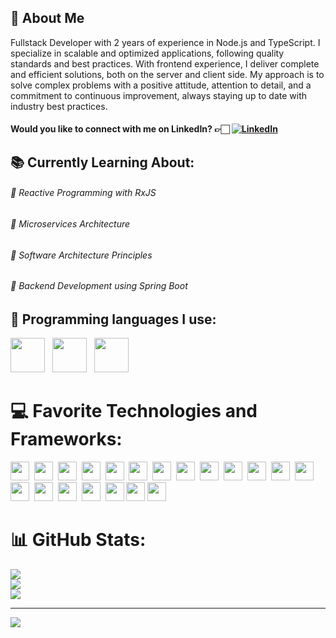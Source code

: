 ## 💫 About Me
Fullstack Developer with 2 years of experience in Node.js and TypeScript. I specialize in scalable and
optimized applications, following quality standards and best practices. With frontend experience, I deliver
complete and efficient solutions, both on the server and client side. My approach is to solve complex
problems with a positive attitude, attention to detail, and a commitment to continuous improvement,
always staying up to date with industry best practices.

#### Would you like to connect with me on LinkedIn? 👉🏻 [![LinkedIn](https://img.shields.io/badge/LinkedIn-%230077B5.svg?logo=linkedin&logoColor=white)](https://linkedin.com/in/jonas-morales-fullstack-dev)

## 📚 Currently Learning About:
###### 🌱 Reactive Programming with RxJS
###### 🌱 Microservices Architecture
###### 🌱 Software Architecture Principles
###### 🌱 Backend Development using Spring Boot


  
## 🔨 Programming languages I use:
 <a href="https://www.typescriptlang.org/" style="text-decoration: none;"><img src="https://img.shields.io/badge/typescript-%23007ACC.svg?style=for-the-badge&logo=typescript&logoColor=white" style="height:55px;"></a>&nbsp;&nbsp;
 <a href="https://www.php.net/" style="text-decoration: none;"><img src="https://img.shields.io/badge/php-777BB4?style=for-the-badge&logo=php&logoColor=white" style="height:55px;"></a>&nbsp;&nbsp;
 <a href="https://www.java.com/" style="text-decoration: none;"><img src="https://img.shields.io/badge/java-%23ED8B00.svg?style=for-the-badge&logo=openjdk&logoColor=white" style="height:55px;"></a>&nbsp;&nbsp; 

<!-- Proudly created with GPRM ( https://gprm.itsvg.in ) -->

# 💻 Favorite Technologies and Frameworks:
<a href="https://angular.dev/" style="text-decoration: none;"><img src="https://img.shields.io/badge/angular-%23DD0031.svg?style=for-the-badge&logo=angular&logoColor=white" style="height:30px;"></a>&nbsp;
<a href="https://expressjs.com/" style="text-decoration: none;"><img src="https://img.shields.io/badge/express.js-%23404d59.svg?style=for-the-badge&logo=express&logoColor=%2361DAFB" style="height:30px;"></a>&nbsp;
<a href="https://nodejs.org/" style="text-decoration: none;"><img src="https://img.shields.io/badge/node.js-6DA55F?style=for-the-badge&logo=node.js&logoColor=white" style="height:30px;"></a>&nbsp;
<a href="https://nestjs.com/" style="text-decoration: none;"><img src="https://img.shields.io/badge/nestjs-%23E0234E.svg?style=for-the-badge&logo=nestjs&logoColor=white" style="height:30px;"></a>&nbsp;
<a href="https://rxjs.dev/" style="text-decoration: none;"><img src="https://img.shields.io/badge/rxjs-%23B7178C.svg?style=for-the-badge&logo=reactivex&logoColor=white" style="height:30px;"></a>&nbsp;
<a href="https://www.rabbitmq.com/" style="text-decoration: none;"><img src="https://img.shields.io/badge/rabbitmq-FF6600?style=for-the-badge&logo=rabbitmq&logoColor=white" style="height:30px;"></a>&nbsp;
<a href="https://spring.io/projects/spring-boot" style="text-decoration: none;"><img src="https://img.shields.io/badge/spring_boot-%236DB33F.svg?style=for-the-badge&logo=springboot&logoColor=white" style="height:30px;"></a>&nbsp;
<a href="https://www.postgresql.org/" style="text-decoration: none;"><img src="https://img.shields.io/badge/postgres-%23316192.svg?style=for-the-badge&logo=postgresql&logoColor=white" style="height:30px;"></a>&nbsp;
<a href="https://www.prisma.io/" style="text-decoration: none;"><img src="https://img.shields.io/badge/Prisma-3982CE?style=for-the-badge&logo=Prisma&logoColor=white" style="height:30px;"></a>&nbsp;
<a href="https://www.mongodb.com/" style="text-decoration: none;"><img src="https://img.shields.io/badge/MongoDB-%234ea94b.svg?style=for-the-badge&logo=mongodb&logoColor=white" style="height:30px;"></a>&nbsp;
<a href="https://www.mysql.com/" style="text-decoration: none;"><img src="https://img.shields.io/badge/mysql-4479A1.svg?style=for-the-badge&logo=mysql&logoColor=white" style="height:30px;"></a>&nbsp;
<a href="https://git-scm.com/" style="text-decoration: none;"><img src="https://img.shields.io/badge/git-%23F05033.svg?style=for-the-badge&logo=git&logoColor=white" style="height:30px;"></a>&nbsp;
<a href="https://kubernetes.io/" style="text-decoration: none;"><img src="https://img.shields.io/badge/kubernetes-%23326ce5.svg?style=for-the-badge&logo=kubernetes&logoColor=white" style="height:30px;"></a>&nbsp;
<a href="https://reactjs.org/" style="text-decoration: none;"><img src="https://img.shields.io/badge/react-%2320232a.svg?style=for-the-badge&logo=react&logoColor=%2361DAFB" style="height:30px;"></a>&nbsp;
<a href="https://www.docker.com/" style="text-decoration: none;"><img src="https://img.shields.io/badge/docker-%230db7ed.svg?style=for-the-badge&logo=docker&logoColor=white" style="height:30px;"></a>&nbsp;
<a href="https://graphql.org/" style="text-decoration: none;"><img src="https://img.shields.io/badge/-GraphQL-E10098?style=for-the-badge&logo=graphql&logoColor=white" style="height:30px;"></a>&nbsp;
<a href="https://laravel.com/" style="text-decoration: none;">
  <img src="https://img.shields.io/badge/laravel-%23FF2D20.svg?style=for-the-badge&logo=laravel&logoColor=white" style="height:30px;"></a>&nbsp;
<a href="https://nextjs.org/" style="text-decoration: none;"><img src="https://img.shields.io/badge/Next-black?style=for-the-badge&logo=next.js&logoColor=white" style="height:30px;"></a>
<a href="https://typeorm.io/" style="text-decoration: none;"><img src="https://img.shields.io/badge/typeorm-FD0A02?style=for-the-badge&logo=typeorm&logoColor=white" style="height:30px;"></a>
<a href="https://hibernate.org/" style="text-decoration: none;"><img src="https://img.shields.io/badge/Hibernate-59666C?style=for-the-badge&logo=hibernate&logoColor=white" style="height:30px;"></a>


# 📊 GitHub Stats:
![](https://github-readme-stats.vercel.app/api?username=JosueMoDev&theme=aura&hide_border=true&include_all_commits=true&count_private=false)<br/>
![](https://github-readme-streak-stats.herokuapp.com/?user=JosueMoDev&theme=aura&hide_border=true)<br/>
![](https://github-readme-stats.vercel.app/api/top-langs/?username=JosueMoDev&theme=aura&hide_border=true&include_all_commits=true&count_private=false&layout=compact)

---
[![](https://visitcount.itsvg.in/api?id=JosueMoDev&icon=9&color=12)](https://visitcount.itsvg.in)


<!-- Proudly created with GPRM ( https://gprm.itsvg.in ) -->

